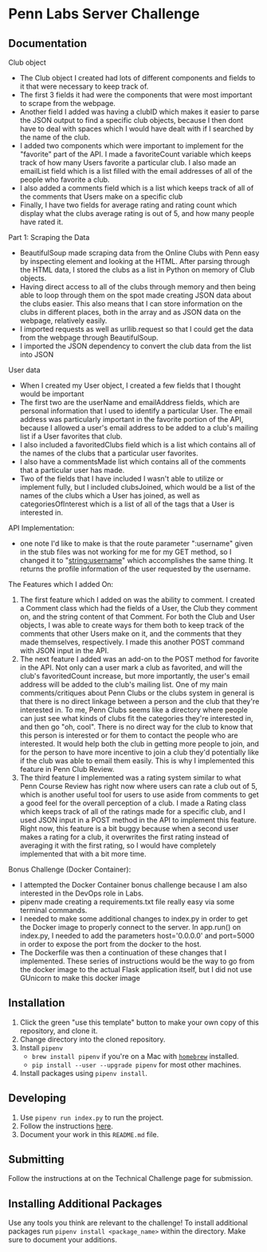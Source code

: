 # Penn Labs Server Challenge

## Documentation

Club object
* The Club object I created had lots of different components and fields to it that were necessary to keep track of.
* The first 3 fields it had were the components that were most important to scrape from the webpage.
* Another field I added was having a clubID which makes it easier to parse the JSON output to find a specific club objects, because I then dont have to deal with spaces which I would have dealt with if I searched by the name of the club.
* I added two components which were important to implement for the "favorite" part of the API. I made a favoriteCount variable which keeps track of how many Users favorite a particular club. I also made an emailList field which is a list filled with the email addresses of all of the people who favorite a club.
* I also added a comments field which is a list which keeps track of all of the comments that Users make on a specific club
* Finally, I have two fields for average rating and rating count which display what the clubs average rating is out of 5, and how many people have rated it.

Part 1: Scraping the Data
* BeautifulSoup made scraping data from the Online Clubs with Penn easy by inspecting element and looking at the HTML. After parsing through the HTML data, I stored the clubs as a list in Python on memory of Club objects.
* Having direct access to all of the clubs through memory and then being able to loop through them on the spot made creating JSON data about the clubs easier. This also means that I can store information on the clubs in different places, both in the array and as JSON data on the webpage, relatively easily.
* I imported requests as well as urllib.request so that I could get the data from the webpage through BeautifulSoup.
* I imported the JSON dependency to convert the club data from the list into JSON

User data
* When I created my User object, I created a few fields that I thought would be important
* The first two are the userName and emailAddress fields, which are personal information that I used to identify a particular User. The email address was particularly important in the favorite portion of the API, because I allowed a user's email address to be added to a club's mailing list if a User favorites that club.
* I also included a favoritedClubs field which is a list which contains all of the names of the clubs that a particular user favorites.
* I also have a commentsMade list which contains all of the comments that a particular user has made.
* Two of the fields that I have included I wasn't able to utilize or implement fully, but I included clubsJoined, which would be a list of the names of the clubs which a User has joined, as well as categoriesOfInterest which is a list of all of the tags that a User is interested in.

API Implementation:
* one note I'd like to make is that the route parameter ":username" given in the stub files was not working for me for my GET method, so I changed it to "<string:username>" which accomplishes the same thing. It returns the profile information of the user requested by the username.

The Features which I added On:
1. The first feature which I added on was the ability to comment. I created a Comment class which had the fields of a User, the Club they comment on, and the string content of that Comment. For both the Club and User objects, I was able to create ways for them both to keep track of the comments that other Users make on it, and the comments that they made themselves, respectively. I made this another POST command with JSON input in the API.
2. The next feature I added was an add-on to the POST method for favorite in the API. Not only can a user mark a club as favorited, and will the club's favoritedCount increase, but more importantly, the user's email address will be added to the club's mailing list. One of my main comments/critiques about Penn Clubs or the clubs system in general is that there is no direct linkage between a person and the club that they're interested in. To me, Penn Clubs seems like a directory where people can just see what kinds of clubs fit the categories they're interested in, and then go "oh, cool". There is no direct way for the club to know that this person is interested or for them to contact the people who are interested. It would help both the club in getting more people to join, and for the person to have more incentive to join a club they'd potentially like if the club was able to email them easily. This is why I implemented this feature in Penn Club Review.
3. The third feature I implemented was a rating system similar to what Penn Course Review has right now where users can rate a club out of 5, which is another useful tool for users to use aside from comments to get a good feel for the overall perception of a club. I made a Rating class which keeps track of all of the ratings made for a specific club, and I used JSON input in a POST method in the API to implement this feature. Right now, this feature is a bit buggy because when a second user makes a rating for a club, it overwrites the first rating instead of averaging it with the first rating, so I would have completely implemented that with a bit more time.

Bonus Challenge (Docker Container):
* I attempted the Docker Container bonus challenge because I am also interested in the DevOps role in Labs.
* pipenv made creating a requirements.txt file really easy via some terminal commands.
* I needed to make some additional changes to index.py in order to get the Docker image to properly connect to the server. In app.run() on index.py, I needed to add the parameters host='0.0.0.0' and port=5000 in order to expose the port from the docker to the host.  
* The Dockerfile was then a continuation of these changes that I implemented. These series of instructions would be the way to go from the docker image to the actual Flask application itself, but I did not use GUnicorn to make this docker image


## Installation
1. Click the green "use this template" button to make your own copy of this repository, and clone it.
2. Change directory into the cloned repository.
3. Install `pipenv`
   * `brew install pipenv` if you're on a Mac with [`homebrew`](https://brew.sh/) installed.
   * `pip install --user --upgrade pipenv` for most other machines.
4. Install packages using `pipenv install`.

## Developing
1. Use `pipenv run index.py` to run the project.
2. Follow the instructions [here](https://www.notion.so/pennlabs/Server-Challenge-Spring-20-5a14bc18fb2f44ba90a61ba86b6fc426).
3. Document your work in this `README.md` file.

## Submitting
Follow the instructions at on the Technical Challenge page for submission.

## Installing Additional Packages
Use any tools you think are relevant to the challenge! To install additional packages
run `pipenv install <package_name>` within the directory. Make sure to document your additions.
